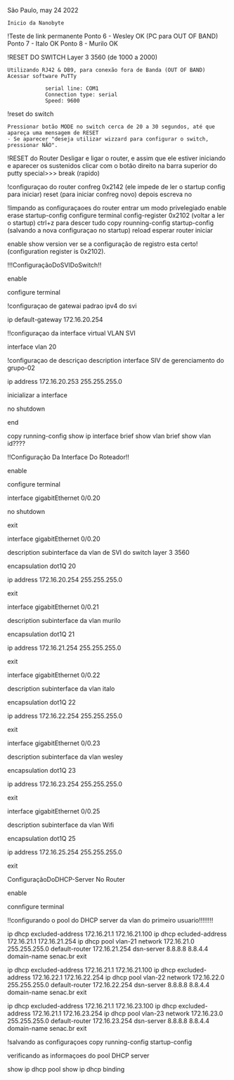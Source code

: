São Paulo, may 24 2022

    Inicio da Nanobyte

!Teste de link permanente 
Ponto 6 - Wesley OK (PC para OUT OF BAND)
Ponto 7 - Italo OK
Ponto 8 - Murilo OK

!RESET DO SWITCH Layer 3 3560 (de 1000 a 2000)


    Utilizando RJ42 & DB9, para conexão fora de Banda (OUT OF BAND)
    Acessar software PuTTy 
    
                serial line: COM1
                Connection type: serial
                Speed: 9600

!reset do switch 

    Pressionar botão MODE no switch cerca de 20 a 30 segundos, até que apareça uma mensagem de RESET
    - Se aparecer "deseja utilizar wizzard para configurar o switch, pressionar NÃO".

!RESET do Router
Desligar e ligar o router, e assim que ele estiver iniciando e aparecer os sustenidos clicar com o botão direito na barra superior do putty special>>> break (rapido)

!configuraçao do router
confreg 0x2142 (ele impede de ler o startup config para iniciar)
reset (para iniciar confreg novo) 
depois escreva no 

!limpando as configuraçaoes do router
entrar um modo privelegiado enable
erase startup-config
configure terminal 
config-register 0x2102 (voltar a ler o startup)
ctrl+z para descer tudo 
copy rounning-config startup-config (salvando a nova configuraçao no startup)
reload 
esperar router iniciar

enable 
show version 
ver se a configuração de registro esta certo!(configuration register is 0x2102).

!!!ConfiguraçãoDoSVIDoSwitch!!


enable 

configure terminal 

!configuraçao de gatewai padrao ipv4 do svi 

ip default-gateway 172.16.20.254

!!configuraçao da interface virtual VLAN SVI 

interface vlan 20 

!configuraçao de descriçao 
description interface SIV de gerenciamento do grupo-02

ip address 172.16.20.253 255.255.255.0

inicializar a interface 

no shutdown 

end 

copy running-config
show ip interface brief
show vlan brief 
show vlan id????

!!Configuração Da Interface Do Roteador!!

enable 

configure terminal 

interface gigabitEthernet 0/0.20

no shutdown 

exit

interface gigabitEthernet 0/0.20

description subinterface da vlan de SVI do switch layer 3 3560

encapsulation dot1Q 20

ip address 172.16.20.254 255.255.255.0

exit

interface gigabitEthernet 0/0.21 

description subinterface da vlan murilo

encapsulation dot1Q 21

ip address 172.16.21.254 255.255.255.0

exit 

interface gigabitEthernet 0/0.22

description subinterface da vlan italo

encapsulation dot1Q 22

ip address 172.16.22.254 255.255.255.0

exit 

interface gigabitEthernet 0/0.23

description subinterface da vlan wesley 

encapsulation dot1Q 23

ip address 172.16.23.254 255.255.255.0

exit 

interface gigabitEthernet 0/0.25

description subinterface da vlan Wifi 

encapsulation dot1Q 25

ip address 172.16.25.254 255.255.255.0

exit 

ConfiguraçãoDoDHCP-Server No Router

enable

connfigure terminal 

!!configurando o pool do DHCP server da vlan do primeiro usuario!!!!!!!!

ip dhcp excluded-address 172.16.21.1 172.16.21.100
ip dhcp ecluded-address 172.16.21.1 172.16.21.254
ip dhcp pool vlan-21
network 172.16.21.0 255.255.255.0
default-router 172.16.21.254
dsn-server 8.8.8.8 8.8.4.4
domain-name senac.br
exit

ip dhcp excluded-address 172.16.21.1 172.16.21.100
ip dhcp excluded-address 172.16.22.1 172.16.22.254
ip dhcp pool vlan-22
network 172.16.22.0 255.255.255.0
default-router 172.16.22.254
dsn-server 8.8.8.8 8.8.4.4
domain-name senac.br
exit


ip dhcp excluded-address 172.16.21.1 172.16.23.100
ip dhcp excluded-address 172.16.21.1 172.16.23.254
ip dhcp pool vlan-23
network 172.16.23.0 255.255.255.0
default-router 172.16.23.254
dsn-server 8.8.8.8 8.8.4.4
domain-name senac.br
exit


!salvando as configuraçoes 
copy  running-config startup-config

verificando as informaçoes do pool DHCP server 

show ip dhcp pool 
show ip dhcp binding 



